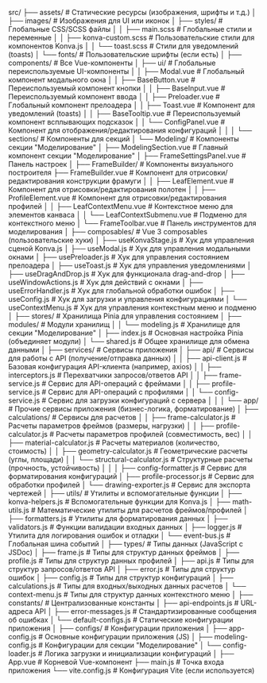 src/
├── assets/                       # Статические ресурсы (изображения, шрифты и т.д.)
│   ├── images/                   # Изображения для UI или иконок
│   ├── styles/                   # Глобальные CSS/SCSS файлы
│   │   ├── main.scss             # Глобальные стили и переменные
│   │   ├── konva-custom.scss     # Пользовательские стили для компонентов Konva.js
│   │   └── toast.scss            # Стили для уведомлений (toasts)
│   └── fonts/                    # Пользовательские шрифты (если есть)
│
├── components/                   # Все Vue-компоненты
│   ├── ui/                       # Глобальные переиспользуемые UI-компоненты
│   │   ├── Modal.vue             # Глобальный компонент модального окна
│   │   ├── BaseButton.vue        # Переиспользуемый компонент кнопки
│   │   ├── BaseInput.vue         # Переиспользуемый компонент ввода
│   │   ├── Preloader.vue         # Глобальный компонент прелоадера
│   │   ├── Toast.vue             # Компонент для уведомлений (toasts)
│   │   ├── BaseTooltip.vue       # Переиспользуемый компонент всплывающих подсказок
│   │   └── ConfigPanel.vue       # Компонент для отображения/редактирования конфигураций
│   │
│   └── sections/                 # Компоненты для секций
│       └── Modeling/             # Компоненты секции "Моделирование"
│           ├── ModelingSection.vue  # Главный компонент секции "Моделирование"
│           ├── FrameSettingsPanel.vue    # Панель настроек
│           ├── FrameBuilder/             # Компоненты визуального построителя
            ├── FrameBuilder.vue   # Компонент для отрисовки/редактирования конструкции фрамуги
│           │   ├── LeafElement.vue   # Компонент для отрисовки/редактирования полотен
│           │   ├── ProfileElement.vue # Компонент для отрисовки/редактирования профилей
│           │   ├── LeafContextMenu.vue # Контекстное меню для элементов канваса
│           │   └── LeafContextSubmenu.vue # Подменю для контекстного меню
│           └── FrameToolbar.vue  # Панель инструментов для моделирования
│
├── composables/                  # Vue 3 composables (пользовательские хуки)
│   ├── useKonvaStage.js          # Хук для управления сценой Konva.js
│   ├── useModal.js               # Хук для управления модальными окнами
│   ├── usePreloader.js           # Хук для управления состоянием прелоадера
│   ├── useToast.js               # Хук для управления уведомлениями
│   ├── useDragAndDrop.js         # Хук для функционала drag-and-drop
│   ├── useWindowActions.js       # Хук для действий с окнами
│   ├── useErrorHandler.js        # Хук для глобальной обработки ошибок
│   ├── useConfig.js              # Хук для загрузки и управления конфигурациями
│   └── useContextMenu.js         # Хук для управления контекстным меню и подменю
│
├── stores/                       # Хранилища Pinia для управления состоянием
│   ├── modules/                  # Модули хранилищ
│   │   └── modeling.js           # Хранилище для секции "Моделирование"
│   ├── index.js                  # Основная настройка Pinia (объединяет модули)
│   └── shared.js                 # Общее хранилище для обмена данными
│
├── services/                     # Сервисы приложения
│   ├── api/                      # Сервисы для работы с API (получение/отправка данных)
│   │   ├── api-client.js         # Базовая конфигурация API-клиента (например, axios)
│   │   ├── interceptors.js       # Перехватчики запросов/ответов API
│   │   ├── frame-service.js      # Сервис для API-операций с фреймами
│   │   ├── profile-service.js    # Сервис для API-операций с профилями
│   │   └── config-service.js     # Сервис для загрузки конфигураций с сервера
│   │
│   └── app/                      # Прочие сервисы приложения (бизнес-логика, форматирование)
│       ├── calculations/          # Сервисы для расчетов
│       │   ├── frame-calculator.js    # Расчеты параметров фреймов (размеры, нагрузки)
│       │   ├── profile-calculator.js  # Расчеты параметров профилей (совместимость, вес)
│       │   ├── material-calculator.js # Расчеты материалов (количество, стоимость)
│       │   ├── geometry-calculator.js # Геометрические расчеты (углы, площади)
│       │   └── structural-calculator.js # Структурные расчеты (прочность, устойчивость)
│       │
│       ├── config-formatter.js   # Сервис для форматирования конфигураций
│       ├── profile-processor.js  # Сервис для обработки профилей
│       └── drawing-exporter.js   # Сервис для экспорта чертежей
│
├── utils/                        # Утилиты и вспомогательные функции
│   ├── konva-helpers.js          # Вспомогательные функции для Konva.js
│   ├── math-utils.js             # Математические утилиты для расчетов фреймов/профилей
│   ├── formatters.js             # Утилиты для форматирования данных
│   ├── validators.js             # Функции валидации входных данных
│   ├── logger.js                 # Утилита для логирования ошибок и отладки
│   └── event-bus.js              # Глобальная шина событий
│
├── types/                        # Типы данных (JavaScript с JSDoc)
│   ├── frame.js                  # Типы для структур данных фреймов
│   ├── profile.js                # Типы для структур данных профилей
│   ├── api.js                    # Типы для структур запросов/ответов API
│   ├── error.js                  # Типы для структур ошибок
│   ├── config.js                 # Типы для структур конфигураций
│   ├── calculations.js           # Типы для входных/выходных данных расчетов
│   └── context-menu.js           # Типы для структур данных контекстного меню
│
├── constants/                    # Централизованные константы
│   ├── api-endpoints.js          # URL-адреса API
│   ├── error-messages.js         # Стандартизированные сообщения об ошибках
│   └── default-configs.js        # Статические конфигурации приложения
│
├── configs/                      # Конфигурации приложения
│   ├── app-config.js             # Основные конфигурации приложения (JS)
│   ├── modeling-config.js        # Конфигурации для секции "Моделирование"
│   └── config-loader.js          # Логика загрузки и инициализации конфигураций
│
├── App.vue                       # Корневой Vue-компонент
├── main.js                       # Точка входа приложения
└── vite.config.js                # Конфигурация Vite (если используется)
